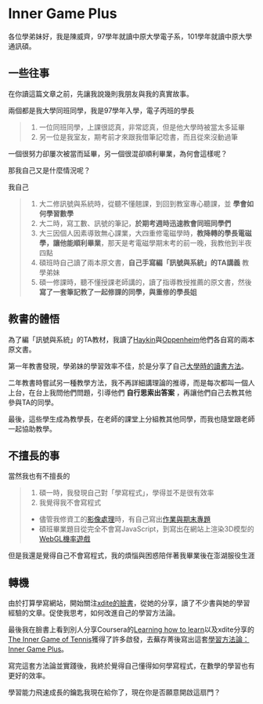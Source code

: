 # Inner Game Plus

各位學弟妹好，我是陳威齊，97學年就讀中原大學電子系，101學年就讀中原大學通訊碩。

## 一些往事

在你讀這篇文章之前，先讓我說幾則我朋友與我的真實故事。

兩個都是我大學同班同學，我是97學年入學，電子丙班的學長
>1. 一位同班同學，上課很認真，非常認真，但是他大學時被當太多延畢
>2. 另一位是我室友，期考前才來跟我借筆記唸書，而且從來沒動過筆

一個很努力卻屢次被當而延畢，另一個很混卻順利畢業，為何會這樣呢？

那我自己又是什麼情況呢？

我自己
>1. 大二修訊號與系統時，從聽不懂翹課，到回到教室專心聽課，並 **學會如何學習數學**
>2. 大二時，寫工數、訊號的筆記，**於期考週時迅速教會同班同學們**
>3. 大三因個人因素導致無心課業，大四重修電磁學時，**教降轉的學長電磁學，讓他能順利畢業**，那天是考電磁學期末考的前一晚，我教他到半夜四點
>4. 碩班時自己讀了兩本原文書，**自己手寫編「訊號與系統」的TA講義** 教學弟妹
>5. 碩一修課時，聽不懂授課老師講的，讀了指導教授推薦的原文書，然後 **寫了一套筆記教了一起修課的同學，與重修的學長姐**

## 教書的體悟

為了編「訊號與系統」的TA教材，我讀了[Haykin](https://www.amazon.com/Signals-Systems-2nd-Simon-Haykin/dp/0471164747)與[Oppenheim](https://www.amazon.com/Signals-Systems-2nd-Alan-Oppenheim/dp/0138147574)他們各自寫的兩本原文書。

第一年教書發現，學弟妹的學習效率不佳，於是分享了自己[大學時的讀書方法](http://nickwarm.logdown.com/posts/966300)。

二年教書時嘗試另一種教學方法，我不再詳細講理論的推導，而是每次都叫一個人上台，在台上我問他們問題，引導他們 **自行思索出答案** ，再讓他們自己去教其他參與TA的同學。

最後，這些學生成為教學長，在老師的課堂上分組教其他同學，而我也隨堂跟老師一起協助教學。

## 不擅長的事

當然我也有不擅長的
>1. 碩一時，我發現自己對「學寫程式」，學得並不是很有效率
>2. 我覺得我不會寫程式
>   - 儘管我修資工的[影像處理](http://comm.cycu.edu.tw/wSite/ct?xItem=22779&ctNode=9397&mp=16)時，有自己寫出[作業與期末專題](https://github.com/NickWarm/ImageProcessing_HW)
>   - 碩班畢業題目從完全不會寫JavaScript，到寫出在網站上渲染3D模型的[WebGL機率遊戲](https://www.youtube.com/watch?v=ZzQ6ef6GZKw)

但是我還是覺得自己不會寫程式，我的煩惱與困惑陪伴著我畢業後在澎湖服役生涯

## 轉機

由於打算學寫網站，開始關注[xdite的臉書](https://www.facebook.com/xdite?fref=ts)，從她的分享，讀了不少書與她的學習經驗的文章。促使我思考，如何改進自己的學習方法論。

最後我在臉書上看到別人分享Coursera的[Learning how to learn](https://www.coursera.org/learn/learning-how-to-learn)以及xdite分享的[The Inner Game of Tennis](https://www.amazon.com/Inner-Game-Tennis-Classic-Performance/dp/0679778314)獲得了許多啟發，去蕪存菁後寫出這套[學習方法論：Inner Game Plus](http://nickwarm.logdown.com/posts/966527)。

寫完這套方法論並實踐後，我終於覺得自己懂得如何學寫程式，在數學的學習也有更好的效率。


學習能力飛速成長的鑰匙我現在給你了，現在你是否願意開啟這扇門？

